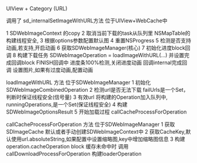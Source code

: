 UIView + Category (URL)

调用了 sd_internalSetImageWithURL方法  位于UIView+WebCache中

1 SDWebImageContext 的copy
2 取消当前下载的task从队列里 NSMapTable的构建线程安全,
3 根据options参数配置默认图
4 重置NSProgress
5 检测是否支持动画,若支持,开启动画
6 获取SDWebImageManager(核心)
7 初始化进度block回调
8 构建下载任务 SDWebImageOperation = loadImageWithURL(...) 并设置完成回调block
	FINISH回调中
		进度条100%检测,关闭进度动画
		回调internal完成回调
		设置图片,如果有过度动画,配置动画


loadImageWithURL 方法 位于SDWebImageManager
1 初始化SDWebImageCombinedOperation
2 检测url是否无法下载 failUrls是一个Set，判断时保证线程安全(信号量)
3 有效url 将构建的Operation加入队列中, runningOperations,是一个Set(保证线程安全)
4 构建SDWebImageOptionsResult
5 开始加载过程 callCacheProcessForOperation

callCacheProcessForOperation 方法 位于SDWebImageManager
1 获取SDImageCache 默认或者手动创建SDWebImageContext中
2 获取CacheKey,默认使用url.absoluteString,如果配置中设置缩略图,key中增加缩略图信息
3 构建 operation.cacheOperation block
	缓存未命中时 
	调用 callDownloadProcessForOperation
		构建loaderOperation




